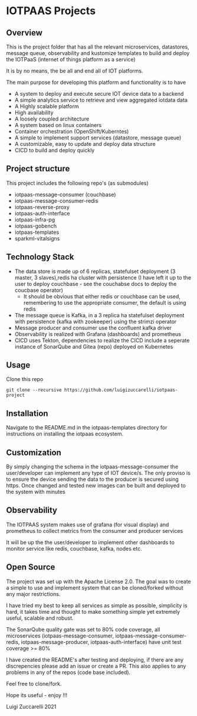 # IOTPAAS Projects

## Overview

This is the project folder that has all the relevant microservices, datastores, message queue, observability and kustomize templates to build and deploy the IOTPaaS (internet of things platform as a service)

It is by no means, the be all and end all of IOT platforms. 

The main purpose for developing this platform and functionality is to have
- A system to deploy and execute secure IOT device data to a backend
- A simple analytics service to retrieve and view aggregated iotdata data
- A Highly scalable platform
- High availability
- A loosely coupled architecture
- A system based on linux containers
- Container orchestration (OpenShift/Kuberntes)
- A simple to implement support services (datastore, message queue)
- A customizable, easy to update and deploy data structure
- CICD to build and deploy quickly

## Project structure

This project includes the following repo's (as submodules)

- iotpaas-message-consumer (couchbase)
- iotpaas-message-consumer-redis
- iotpaas-reverse-proxy
- iotpaas-auth-interface
- iotpaas-infra-pg
- iotpaas-gobench
- iotpaas-templates
- sparkml-vitalsigns

## Technology Stack

- The data store is made up of 6 replicas, statefulset deployment (3 master, 3 slaves),redis ha cluster with persistence (I have left it up to the user to deploy couchbase - see the couchabse docs to deploy the coucbase operator)
  - It should be obvious that either redis or couchbase can be used, remembering to use the appropriate consumer, the default is using redis
- The message queue is Kafka, in a 3 replica ha statefulset deployment with persistence (kafka with zookeeper) using the strimzi operator
- Message producer and consumer use the confluent kafka driver
- Observability is realized with Grafana (dashboards) and prometheus
- CICD uses Tekton, dependencies to realize the CICD include a seperate instance of SonarQube and Gitea (repo) deployed on Kubernetes

## Usage

Clone this repo 

```
git clone --recursive https://github.com/luigizuccarelli/iotpaas-project
```

## Installation

Navigate to the README.md in the iotpaas-templates directory for instructions on installing the iotpaas ecosystem.

## Customization

By simply changing the schema in the iotpaas-message-consumer the user/developer can implement any type of IOT device/s. The only proviso is to ensure the device sending the data to the producer is secured using https. Once changed and tested new images can be built and deployed to the system with minutes

## Observability

The IOTPAAS system makes use of grafana (for visual display) and prometheus to collect metrics from the consumer and producer services

It will be up the the user/developer to implement other dashboards to monitor service like redis, couchbase, kafka, nodes etc.

## Open Source

The project was set up with the Apache License 2.0. The goal was to create a simple to use and implement system that can be cloned/forked  without any major restrictions.

I have tried my best to keep all services as simple as possible, simplicity is hard, it takes time and thought to make something simple yet extremely useful, scalable and robust.

The SonarQube quality gate was set to 80% code coverage, all microservices (iotpaas-message-consumer, iotpaas-message-consumer-redis, iotpaas-message-producer, iotpaas-auth-interface) have unit test coverage >= 80%

I have created the README's after testing and deploying, if there are any discrepencies please add an issue or create a PR. This also applies to any problems in any of the repos (code base included).

Feel free to clone/fork. 

Hope its useful - enjoy !!!

Luigi Zuccarelli 2021
